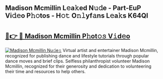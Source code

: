## Madison Mcmillin L𝚎a𝚔ed N𝚞𝚍e - Part-EuP Vi𝚍𝚎o P𝚑𝚘tos - H𝚘𝚝 O𝚗𝚕yf𝚊ns L𝚎a𝚔s K64QI

# <h2><a href="http://kfeps4.oniu.top/?m=Madison+Mcmillin">🔗👉 🔴 Madison Mcmillin P𝚑ot𝚘𝚜 V𝚒d𝚎o</a></h2>

[![Madison Mcmillin Nu𝚍e𝚜](https://i.imgur.com/0qMVB7G.gif)](http://kfeps4.oniu.top/?m=Madison+Mcmillin)
Virtual artist and entertainer Madison Mcmillin, recognized for publishing dance and lifestyle tutorials through popular dance moves and brief clips. Selfless philanthropist volunteer Madison Mcmillin, recognized for their generosity and dedication to volunteering their time and resources to help others.  
